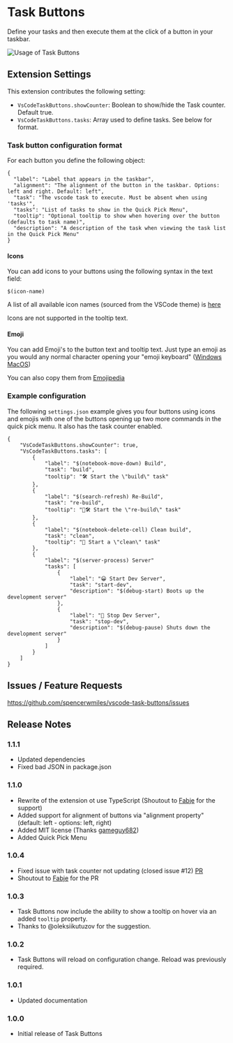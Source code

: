 # Task Buttons

Define your tasks and then execute them at the click of a button in your taskbar.

![Usage of Task Buttons](https://media.giphy.com/media/hPnRuIXkv7SE61Gj4C/giphy.gif)

## Extension Settings

This extension contributes the following setting:

- `VsCodeTaskButtons.showCounter`: Boolean to show/hide the Task counter. Default true.
- `VsCodeTaskButtons.tasks`: Array used to define tasks. See below for format.

### Task button configuration format

For each button you define the following object:

```
{
  "label": "Label that appears in the taskbar",
  "alignment": "The alignment of the button in the taskbar. Options: left and right. Default: left",
  "task": "The vscode task to execute. Must be absent when using 'tasks'",
  "tasks": "List of tasks to show in the Quick Pick Menu",
  "tooltip": "Optional tooltip to show when hovering over the button (defaults to task name)",
  "description": "A description of the task when viewing the task list in the Quick Pick Menu"
}
```

#### Icons

You can add icons to your buttons using the following syntax in the text field:

    $(icon-name)

A list of all available icon names (sourced from the VSCode theme) is [here](https://code.visualstudio.com/api/references/icons-in-labels#icon-listing)

Icons are not supported in the tooltip text.

#### Emoji

You can add Emoji's to the button text and tooltip text.
Just type an emoji as you would any normal character opening your "emoji keyboard" ([Windows](https://support.microsoft.com/en-us/windows/windows-keyboard-tips-and-tricks-588e0b72-0fff-6d3f-aeee-6e5116097942) [MacOS](https://support.apple.com/guide/mac-help/use-emoji-and-symbols-on-mac-mchlp1560/mac))

You can also copy them from [Emojipedia](https://emojipedia.org/)

### Example configuration

The following `settings.json` example gives you four buttons using icons and emojis with one of the buttons opening up two more commands in the quick pick menu. It also has the task counter enabled.

```
{
    "VsCodeTaskButtons.showCounter": true,
    "VsCodeTaskButtons.tasks": [
        {
            "label": "$(notebook-move-down) Build",
            "task": "build",
            "tooltip": "🛠️ Start the \"build\" task"
        },
        {
            "label": "$(search-refresh) Re-Build",
            "task": "re-build",
            "tooltip": "🧹🛠️ Start the \"re-build\" task"
        },
        {
            "label": "$(notebook-delete-cell) Clean build",
            "task": "clean",
            "tooltip": "🧹 Start a \"clean\" task"
        },
        {
            "label": "$(server-process) Server"
            "tasks": [
                {
                    "label": "😀 Start Dev Server",
                    "task": "start-dev",
                    "description": "$(debug-start) Boots up the development server"
                },
                {
                    "label": "🛑 Stop Dev Server",
                    "task": "stop-dev",
                    "description": "$(debug-pause) Shuts down the development server"
                }
            ]
        }
    ]
}
```

## Issues / Feature Requests

https://github.com/spencerwmiles/vscode-task-buttons/issues

## Release Notes

### 1.1.1
- Updated dependencies
- Fixed bad JSON in package.json

### 1.1.0

- Rewrite of the extension ot use TypeScript (Shoutout to [Fabje](https://github.com/FaBjE) for the support)
- Added support for alignment of buttons via "alignment property" (default: left - options: left, right)
- Added MIT license (Thanks [gameguy682](https://github.com/gameguy682))
- Added Quick Pick Menu

### 1.0.4

- Fixed issue with task counter not updating (closed issue #12) [PR](https://github.com/spencerwmiles/vscode-task-buttons/pull/14)
- Shoutout to [Fabje](https://github.com/FaBjE) for the PR

### 1.0.3

- Task Buttons now include the ability to show a tooltip on hover via an added `tooltip` property.
- Thanks to @oleksiikutuzov for the suggestion.

### 1.0.2

- Task Buttons will reload on configuration change. Reload was previously required.

### 1.0.1

- Updated documentation

### 1.0.0

- Initial release of Task Buttons
